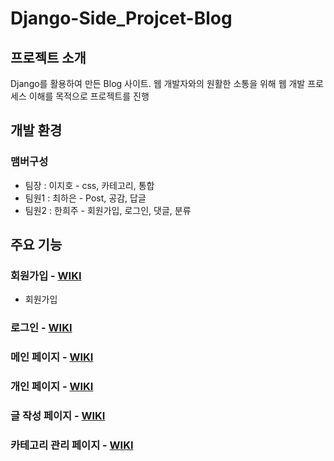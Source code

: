 # Django-Side_Projcet-Blog

## 프로젝트 소개
Django를 활용하여 만든 Blog 사이트. 웹 개발자와의 원활한 소통을 위해 웹 개발 프로세스 이해를 목적으로 프로젝트를 진행

## 개발 환경

### 맴버구성
- 팀장 : 이지호 - css, 카테고리, 통합
- 팀원1 : 최하은 - Post, 공감, 답글
- 팀원2 : 한희주 - 회원가입, 로그인, 댓글, 분류

## 주요 기능

### 회원가입 - [WIKI](https://github.com/Three-In-One-31/Blog/wiki/%ED%9A%8C%EC%9B%90%EA%B0%80%EC%9E%85)
- 회원가입

### 로그인 - [WIKI](https://github.com/Three-In-One-31/Blog/wiki/%EB%A1%9C%EA%B7%B8%EC%9D%B8)

### 메인 페이지 - [WIKI](https://github.com/Three-In-One-31/Blog/wiki/%EB%A9%94%EC%9D%B8-%ED%8E%98%EC%9D%B4%EC%A7%80)

### 개인 페이지 - [WIKI](https://github.com/Three-In-One-31/Blog/wiki/%EA%B0%9C%EC%9D%B8-%ED%8E%98%EC%9D%B4%EC%A7%80)

### 글 작성 페이지 - [WIKI](https://github.com/Three-In-One-31/Blog/wiki/%EA%B8%80-%EC%9E%91%EC%84%B1-%ED%8E%98%EC%9D%B4%EC%A7%80)

### 카테고리 관리 페이지 - [WIKI](https://github.com/Three-In-One-31/Blog/wiki/%EC%B9%B4%ED%85%8C%EA%B3%A0%EB%A6%AC-%EA%B4%80%EB%A6%AC-%ED%8E%98%EC%9D%B4%EC%A7%80)

